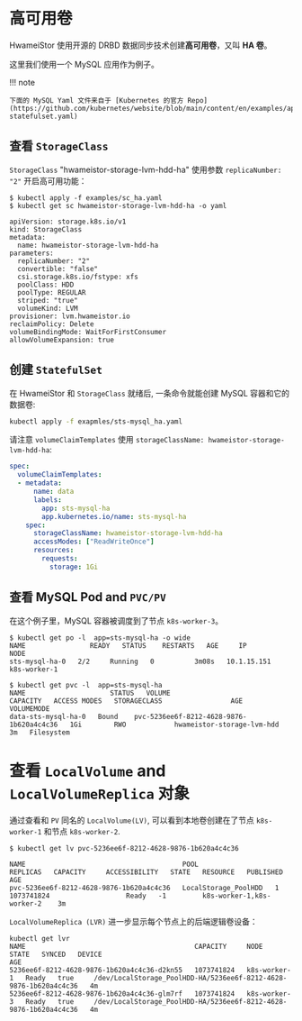 # 高可用卷

HwameiStor 使用开源的 DRBD 数据同步技术创建**高可用卷**，又叫 **HA 卷**。

这里我们使用一个 MySQL 应用作为例子。

!!! note

    下面的 MySQL Yaml 文件来自于 [Kubernetes 的官方 Repo](https://github.com/kubernetes/website/blob/main/content/en/examples/application/mysql/mysql-statefulset.yaml)

## 查看 `StorageClass`

`StorageClass` "hwameistor-storage-lvm-hdd-ha" 使用参数 `replicaNumber: "2"` 开启高可用功能：

```console
$ kubectl apply -f examples/sc_ha.yaml
$ kubectl get sc hwameistor-storage-lvm-hdd-ha -o yaml

apiVersion: storage.k8s.io/v1
kind: StorageClass
metadata:
  name: hwameistor-storage-lvm-hdd-ha
parameters:
  replicaNumber: "2"
  convertible: "false"
  csi.storage.k8s.io/fstype: xfs
  poolClass: HDD
  poolType: REGULAR
  striped: "true"
  volumeKind: LVM
provisioner: lvm.hwameistor.io
reclaimPolicy: Delete
volumeBindingMode: WaitForFirstConsumer
allowVolumeExpansion: true
```

## 创建 `StatefulSet`

在 HwameiStor 和 `StorageClass` 就绪后, 一条命令就能创建 MySQL 容器和它的数据卷:

```sh
kubectl apply -f exapmles/sts-mysql_ha.yaml
```

请注意 `volumeClaimTemplates` 使用 `storageClassName: hwameistor-storage-lvm-hdd-ha`:

```yaml
spec:
  volumeClaimTemplates:
  - metadata:
      name: data
      labels:
        app: sts-mysql-ha
        app.kubernetes.io/name: sts-mysql-ha
    spec:
      storageClassName: hwameistor-storage-lvm-hdd-ha
      accessModes: ["ReadWriteOnce"]
      resources:
        requests:
          storage: 1Gi
```

## 查看 MySQL Pod and `PVC/PV`

在这个例子里，MySQL 容器被调度到了节点 `k8s-worker-3`。

```console
$ kubectl get po -l  app=sts-mysql-ha -o wide
NAME                READY   STATUS    RESTARTS   AGE     IP            NODE        
sts-mysql-ha-0   2/2     Running   0          3m08s   10.1.15.151   k8s-worker-1

$ kubectl get pvc -l  app=sts-mysql-ha
NAME                     STATUS   VOLUME                                     CAPACITY   ACCESS MODES   STORAGECLASS                 AGE   VOLUMEMODE
data-sts-mysql-ha-0   Bound    pvc-5236ee6f-8212-4628-9876-1b620a4c4c36   1Gi        RWO            hwameistor-storage-lvm-hdd    3m   Filesystem
```

# 查看 `LocalVolume` and `LocalVolumeReplica` 对象

通过查看和 `PV` 同名的 `LocalVolume(LV)`, 可以看到本地卷创建在了节点 `k8s-worker-1` 和节点 `k8s-worker-2`.

```console
$ kubectl get lv pvc-5236ee6f-8212-4628-9876-1b620a4c4c36

NAME                                       POOL                   REPLICAS   CAPACITY     ACCESSIBILITY   STATE   RESOURCE   PUBLISHED                    AGE
pvc-5236ee6f-8212-4628-9876-1b620a4c4c36   LocalStorage_PoolHDD   1          1073741824                   Ready   -1         k8s-worker-1,k8s-worker-2    3m
```

`LocalVolumeReplica (LVR)` 进一步显示每个节点上的后端逻辑卷设备：

```console
kubectl get lvr
NAME                                          CAPACITY     NODE           STATE   SYNCED   DEVICE                                                              AGE
5236ee6f-8212-4628-9876-1b620a4c4c36-d2kn55   1073741824   k8s-worker-1   Ready   true     /dev/LocalStorage_PoolHDD-HA/5236ee6f-8212-4628-9876-1b620a4c4c36   4m
5236ee6f-8212-4628-9876-1b620a4c4c36-glm7rf   1073741824   k8s-worker-3   Ready   true     /dev/LocalStorage_PoolHDD-HA/5236ee6f-8212-4628-9876-1b620a4c4c36   4m
```
